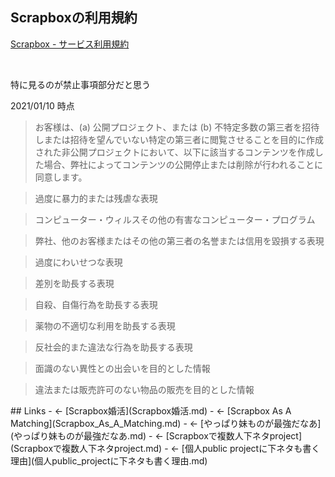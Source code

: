 ## Scrapboxの利用規約
[Scrapbox - サービス利用規約](https://scrapbox.io/terms)

<br>

特に見るのが禁止事項部分だと思う

2021/01/10 時点

<blockquote>お客様は、(a) 公開プロジェクト、または (b) 不特定多数の第三者を招待しまたは招待を望んでいない特定の第三者に閲覧させることを目的に作成された非公開プロジェクトにおいて、以下に該当するコンテンツを作成した場合、弊社によってコンテンツの公開停止または削除が行われることに同意します。</blockquote>

<blockquote> </blockquote>

<blockquote>     過度に暴力的または残虐な表現</blockquote>

<blockquote>     コンピューター・ウィルスその他の有害なコンピューター・プログラム</blockquote>

<blockquote>     弊社、他のお客様またはその他の第三者の名誉または信用を毀損する表現</blockquote>

<blockquote>     過度にわいせつな表現</blockquote>

<blockquote>     差別を助長する表現</blockquote>

<blockquote>     自殺、自傷行為を助長する表現</blockquote>

<blockquote>     薬物の不適切な利用を助長する表現</blockquote>

<blockquote>     反社会的また違法な行為を助長する表現</blockquote>

<blockquote>     面識のない異性との出会いを目的とした情報</blockquote>

<blockquote>     違法または販売許可のない物品の販売を目的とした情報</blockquote>
## Links
- ← [Scrapbox婚活](Scrapbox婚活.md)
- ← [Scrapbox As A Matching](Scrapbox_As_A_Matching.md)
- ← [やっぱり妹ものが最強だなあ](やっぱり妹ものが最強だなあ.md)
- ← [Scrapboxで複数人下ネタproject](Scrapboxで複数人下ネタproject.md)
- ← [個人public projectに下ネタも書く理由](個人public_projectに下ネタも書く理由.md)

